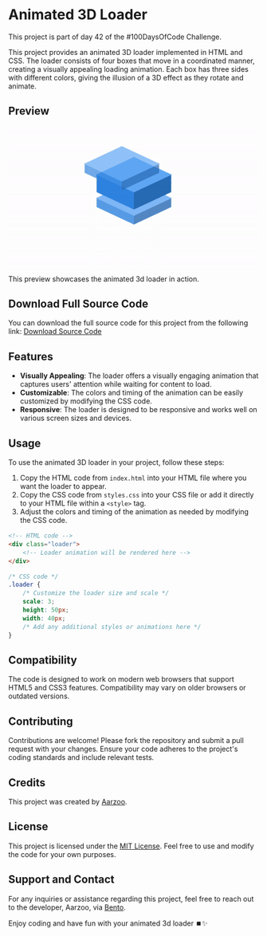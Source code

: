 # Animated 3D Loader

This project is part of day 42 of the #100DaysOfCode Challenge.

This project provides an animated 3D loader implemented in HTML and CSS. The loader consists of four boxes that move in a coordinated manner, creating a visually appealing loading animation. Each box has three sides with different colors, giving the illusion of a 3D effect as they rotate and animate.

## Preview

<div style="display: flex; align-items: center; justify-content: center; width: 100%; border-radius: 0.6rem;">
    <img src="preview.gif" alt="preview GIF" width="100%" height="100%" style="overflow: none; border-radius: inherit;"/>
</div>

This preview showcases the animated 3d loader in action.

## Download Full Source Code

You can download the full source code for this project from the following link: [Download Source Code](https://t.me/CodeWithAarzoo)

## Features

- **Visually Appealing**: The loader offers a visually engaging animation that captures users' attention while waiting for content to load.
- **Customizable**: The colors and timing of the animation can be easily customized by modifying the CSS code.
- **Responsive**: The loader is designed to be responsive and works well on various screen sizes and devices.

## Usage

To use the animated 3D loader in your project, follow these steps:

1. Copy the HTML code from `index.html` into your HTML file where you want the loader to appear.
2. Copy the CSS code from `styles.css` into your CSS file or add it directly to your HTML file within a `<style>` tag.
3. Adjust the colors and timing of the animation as needed by modifying the CSS code.

```html
<!-- HTML code -->
<div class="loader">
    <!-- Loader animation will be rendered here -->
</div>
```

```css
/* CSS code */
.loader {
    /* Customize the loader size and scale */
    scale: 3;
    height: 50px;
    width: 40px;
    /* Add any additional styles or animations here */
}
```

## Compatibility

The code is designed to work on modern web browsers that support HTML5 and CSS3 features. Compatibility may vary on older browsers or outdated versions.

## Contributing

Contributions are welcome! Please fork the repository and submit a pull request with your changes. Ensure your code adheres to the project's coding standards and include relevant tests.

## Credits

This project was created by [Aarzoo](https://x.com/withaarzoo).

## License

This project is licensed under the [MIT License](LICENSE). Feel free to use and modify the code for your own purposes.

## Support and Contact

For any inquiries or assistance regarding this project, feel free to reach out to the developer, Aarzoo, via [Bento](https://bento.me/withaarzoo).

Enjoy coding and have fun with your animated 3d loader ⏹️✨
